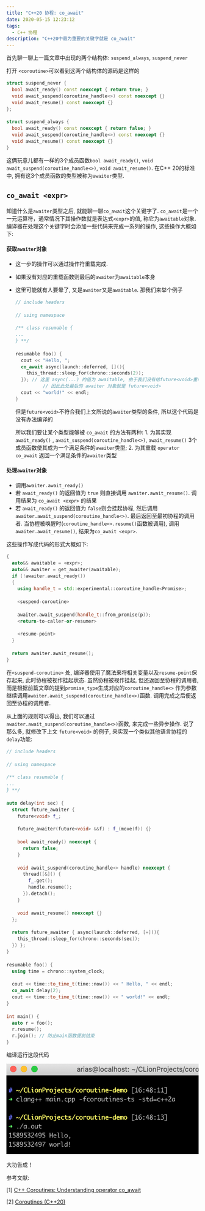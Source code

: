 ```yaml
---
title: "C++20 协程: co_await"
date: 2020-05-15 12:23:12
tags:
  - C++ 协程
description: "C++20中最为重要的关键字就是 co_await"
---
```


首先聊一聊上一篇文章中出现的两个结构体: `suspend_always`, `suspend_never`

打开 `<coroutine>`可以看到这两个结构体的源码是这样的

```c++
struct suspend_never {
  bool await_ready() const noexcept { return true; }
  void await_suspend(coroutine_handle<>) const noexcept {}
  void await_resume() const noexcept {}
};

struct suspend_always {
  bool await_ready() const noexcept { return false; }
  void await_suspend(coroutine_handle<>) const noexcept {}
  void await_resume() const noexcept {}
}
```

这俩玩意儿都有一样的3个成员函数`bool await_ready()`, `void await_suspend(coroutine_handle<>)`, `void await_resume()`. 在C++ 20的标准中, 拥有这3个成员函数的类型被称为`awaiter`类型. 



## `co_await <expr>`

知道什么是`awaiter`类型之后, 就能聊一聊`co_await`这个关键字了. `co_await`是一个一元运算符，通常情况下其操作数就是表达式`<expr>`的值, 称它为`awaitable`对象. 编译器在处理这个关键字时会添加一些代码来完成一系列的操作, 这些操作大概如下:

#### 获取`awaiter`对象

* 这一步的操作可以通过操作符重载完成. 

* 如果没有对应的重载函数则最后的`awaiter`为`awaitable`本身

* 这里可能就有人要晕了, 又是`awaiter`又是`awaitable`. 那我们来举个例子

  ```c++
  // include headers
  
  // using namespace
  
  /** class resumable {
  ...
  } **/
  
  resumable foo() {
    cout << "Hello, ";
    co_await async(launch::deferred, [](){
      this_thread::sleep_for(chrono::seconds(2));
    }); // 这里 async(...) 的值为 awaitable, 由于我们没有给future<void>重载 co_await 运算符
    		// 因此此处最后的 awaiter 对象就是 future<void>
    cout << "world!" << endl; 
  }
  
  ```

  但是`future<void>`不符合我们上文所说的`awaiter`类型的条件, 所以这个代码是没有办法编译的

  所以我们要让某个类型能够被 `co_await` 的方法有两种: 1. 为其实现`await_ready()` , `await_suspend(coroutine_handle<>)`,  `await_resume()` 3个成员函数使其成为一个满足条件的`awaiter`类型; 2. 为其重载 `operator co_await` 返回一个满足条件的`awaiter`类型

#### 处理`awaiter`对象

* 调用`awaiter.await_ready()`
* 若 `await_ready()` 的返回值为 `true` 则直接调用 `awaiter.await_resume()`. 调用结果为 `co_await <expr>`  的结果
* 若 `await_ready()` 的返回值为 `false`则会挂起协程, 然后调用 `awaiter.await_suspend(coroutine_handle<>)`.  最后返回至最初协程的调用者. 当协程被唤醒时(`coroutine_handle<>.resume()`函数被调用), 调用`awaiter.await_resume()`, 结果为`co_await <expr>`.



这些操作写成代码的形式大概如下:
```c++
{
  auto&& awaitable = <expr>;
  auto&& awaiter = get_awaiter(awaitable);
  if (!awaiter.await_ready())
  {
    using handle_t = std::experimental::coroutine_handle<Promise>;

    <suspend-coroutine>
    
    awaiter.await_suspend(handle_t::from_promise(p));
    <return-to-caller-or-resumer>
    
    <resume-point>
  }

  return awaiter.await_resume();
}
```
在`<suspend-coroutine>` 处, 编译器使用了魔法来将相关变量以及`resume-point`保存起来, 此时协程被视作挂起状态. 虽然协程被视作挂起, 但还返回至协程的调用者, 而是根据前篇文章的提到`promise_type`生成对应的`coroutine_handle<>` 作为参数继续调用`awaiter.await_suspend(coroutine_handle<>)`函数. 调用完成之后便返回至协程的调用者.

从上面的规则可以得出, 我们可以通过`awaiter.await_suspend(coroutine_handle<>)`函数, 来完成一些异步操作. 说了那么多, 就修改下上文 `future<void>` 的例子, 来实现一个类似其他语言协程的`delay`功能:

``` c++
// include headers

// using namespace

/** class resumable {
...
} **/

auto delay(int sec) {
  struct future_awaiter {
    future<void> f_;

    future_awaiter(future<void> &&f) : f_(move(f)) {}

    bool await_ready() noexcept {
      return false;
    }

    void await_suspend(coroutine_handle<> handle) noexcept {
      thread([&]() {
        f_.get();
        handle.resume();
      }).detach();
    }

    void await_resume() noexcept {}
  };

  return future_awaiter { async(launch::deferred, [=](){
    this_thread::sleep_for(chrono::seconds(sec));
  }) };
}

resumable foo() {
  using time = chrono::system_clock;
  
  cout << time::to_time_t(time::now()) << " Hello, " << endl;
  co_await delay(2);
  cout << time::to_time_t(time::now()) << " world!" << endl;
}

int main() {
  auto r = foo();
  r.resume();
  r.join(); // 防止main函数提前结束
}
```

编译运行这段代码

![](../assets/c++20-co_await/1.png)

大功告成！



参考文献:

[1] [C++ Coroutines: Understanding operator co_await](https://lewissbaker.github.io/2017/11/17/understanding-operator-co-await)

[2] [Coroutines (C++20)](https://en.cppreference.com/w/cpp/language/coroutines)

